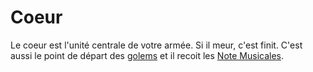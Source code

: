 # Coeur

Le coeur est l'unité centrale de votre armée. Si il meur, c'est finit. C'est aussi le point de départ des [golems](golem) et il recoit les [Note Musicales](musicalNotes).
